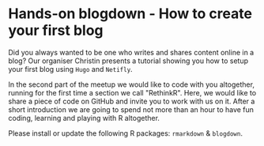 
# Hands-on blogdown - How to create your first blog

Did you always wanted to be one who writes and shares content online in a blog? Our organiser Christin presents a tutorial showing you how to setup your first blog using `Hugo` and `Netifly`.

In the second part of the meetup we would like to code with you altogether, running for the first time a section we call "RethinkR". Here, we would like to share a piece of code on GitHub and invite you to work with us on it. After a short introduction we are going to spend not more than an hour to have fun coding, learning and playing with R altogether.

Please install or update the following R packages: `rmarkdown` & `blogdown`.



